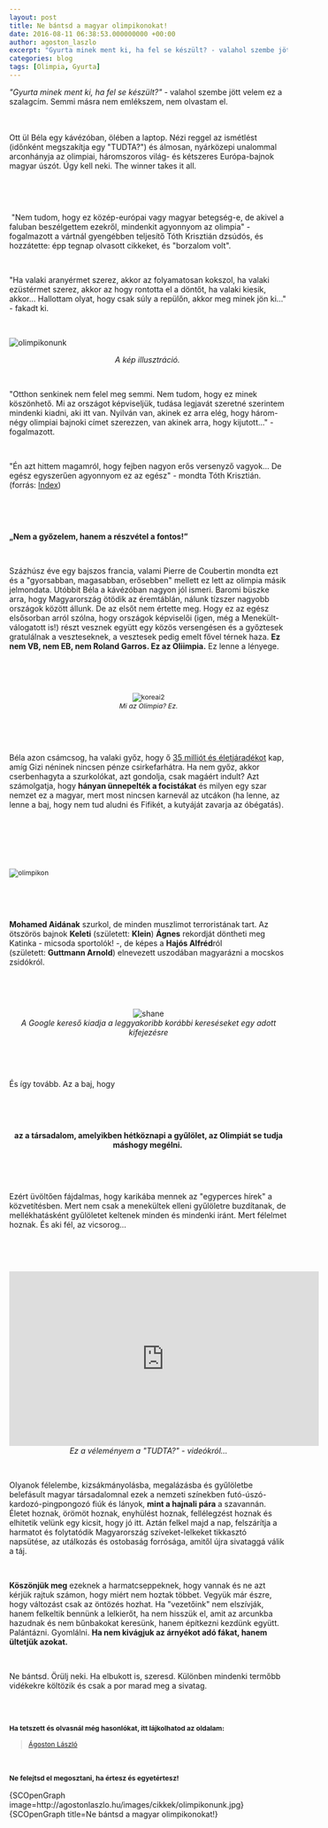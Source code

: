 ```yaml
---
layout: post
title: Ne bántsd a magyar olimpikonokat!
date: 2016-08-11 06:38:53.000000000 +00:00
author: agoston_laszlo
excerpt: "Gyurta minek ment ki, ha fel se készült? - valahol szembe jött velem ez a szalagcím. Semmi másra nem emlékszem, nem olvastam el. Ott ül Béla egy kávézóban, ölében a laptop. Nézi reggel az ismétlést (időnként megszakítja egy 'TUDTA?') és álmosan, nyárközepi unalommal arconhányja az olimpiai, háromszoros világ- és kétszeres Európa-bajnok magyar úszót. Úgy kell neki. The winner takes it all."
categories: blog
tags: [Olimpia, Gyurta]
---
```


<p><em>"Gyurta minek ment ki, ha fel se készült?"</em> - valahol szembe jött velem ez a szalagcím. Semmi másra nem emlékszem, nem olvastam el.</p>
<p><br /><br />Ott ül Béla egy kávézóban, ölében a laptop. Nézi reggel az ismétlést (időnként megszakítja egy "TUDTA?") és álmosan, nyárközepi unalommal arconhányja az olimpiai, háromszoros világ- és kétszeres Európa-bajnok magyar úszót. Úgy kell neki. The winner takes it all.</p>

<p>&nbsp;</p>
<p>&nbsp;</p>
<p>&nbsp;"Nem tudom, hogy ez közép-európai vagy magyar betegség-e, de akivel a faluban beszélgettem ezekről, mindenkit agyonnyom az olimpia" - fogalmazott a vártnál gyengébben teljesítő Tóth Krisztián dzsúdós, és hozzátette: épp tegnap olvasott cikkeket, és "borzalom volt".</p>
<p>&nbsp;</p>
<p>"Ha valaki aranyérmet szerez, akkor az folyamatosan kokszol, ha valaki ezüstérmet szerez, akkor az hogy rontotta el a döntőt, ha valaki kiesik, akkor... Hallottam olyat, hogy csak súly a repülőn, akkor meg minek jön ki..." - fakadt ki.</p>
<p>&nbsp;</p>
<p><img src="http://agostonlaszlo.hu/images/cikkek/olimpikonunk.jpg" alt="olimpikonunk" style="display: block; margin-left: auto; margin-right: auto;" /></p>
<p style="text-align: center;"><em>A kép illusztráció.&nbsp;</em></p>
<p>&nbsp;</p>
<p>"Otthon senkinek nem felel meg semmi. Nem tudom, hogy ez minek köszönhető. Mi az országot képviseljük, tudása legjavát szeretné szerintem mindenki kiadni, aki itt van. Nyilván van, akinek ez arra elég, hogy három-négy olimpiai bajnoki címet szerezzen, van akinek arra, hogy kijutott..." - fogalmazott.</p>
<p>&nbsp;</p>
<p>"Én azt hittem magamról, hogy fejben nagyon erős versenyző vagyok... De egész egyszerűen agyonnyom ez az egész" - mondta Tóth Krisztián. (forrás: <a href="http://index.hu/sport/2016/rio/2016/08/10/toth_krisztian_otthon_senkinek_nem_felel_meg_semmi/" target="_blank">Index</a>)</p>
<p style="text-align: center;">&nbsp;</p>
<p>&nbsp;</p>
<p><strong>„Nem a győzelem, hanem a részvétel a fontos!”</strong></p>
<p>&nbsp;</p>
<p>Százhúsz éve egy bajszos francia, valami Pierre de Coubertin mondta ezt és a "gyorsabban, magasabban, erősebben" mellett ez lett az olimpia másik jelmondata. Utóbbit Béla a kávézóban nagyon jól ismeri. Baromi büszke arra, hogy Magyarország ötödik az éremtáblán, nálunk tízszer nagyobb országok között állunk. De az elsőt nem értette meg. Hogy ez az egész elsősorban arról szólna, hogy országok képviselői (igen, még a Menekült-válogatott is!) részt vesznek együtt egy közös versengésen és a győztesek gratulálnak a veszteseknek, a vesztesek pedig emelt fővel térnek haza. <strong>Ez nem VB, nem EB, nem Roland Garros. Ez az Oliimpia.</strong> Ez lenne a lényege.</p>
<p>&nbsp;</p>
<p>&nbsp;</p>
<p style="text-align: center;"><img src="http://agostonlaszlo.hu/images/cikkek/koreai2.jpg" alt="koreai2" style="font-size: 12.16px; line-height: 15.808px; text-align: center;" /><br style="font-size: 12.16px; line-height: 15.808px; text-align: center;" /><em style="font-size: 12.16px; line-height: 15.808px; text-align: center;">Mi az Olimpia? Ez.</em></p>
<p>&nbsp;</p>
<p>&nbsp;</p>
<p>Béla azon csámcsog, ha valaki győz, hogy ő&nbsp;<a href="http://www.origo.hu/olimpia-2016/hirek/20160728-rioi-olimpia-dijazas-eletjaradek-olimpia-mob-penzdij.html" target="_blank">35 milliót és életjáradékot</a> kap, amíg Gizi néninek nincsen pénze csirkefarhátra. Ha nem győz, akkor cserbenhagyta a szurkolókat, azt gondolja, csak magáért indult? Azt számolgatja, hogy <strong>hányan ünnepelték a focistákat</strong> és milyen egy szar nemzet ez a magyar, mert most nincsen karnevál az utcákon (ha lenne, az lenne a baj, hogy nem tud aludni és Fifikét, a kutyáját zavarja az óbégatás).</p>
<p>&nbsp;</p>
<p>&nbsp;</p>
<p>&nbsp;</p>
<p><span style="font-size: 12.16px; line-height: 1.3em;"><img src="http://agostonlaszlo.hu/images/cikkek/olimpikon.jpg" alt="olimpikon" style="font-size: 12.16px; line-height: 15.808px;" /></span></p>
<p>&nbsp;</p>
<p>&nbsp;</p>
<p><strong>Mohamed Aidának</strong> szurkol, de minden muszlimot terroristának tart. Az ötszörös bajnok <strong>Keleti</strong> (született: <strong>Klein</strong>) <strong>Ágnes</strong> rekordját döntheti meg Katinka - micsoda sportolók! -, de képes a <strong>Hajós Alfréd</strong>ról (született:&nbsp;<strong>Guttmann Arnold</strong>) elnevezett uszodában magyarázni a mocskos zsidókról.</p>
<p>&nbsp;</p>
<p>&nbsp;</p>
<p style="text-align: center;"><img src="http://agostonlaszlo.hu/images/cikkek/shane.jpg" alt="shane" /><br /><em>A Google kereső kiadja a leggyakoribb korábbi kereséseket egy adott kifejezésre</em></p>
<p>&nbsp;</p>
<p>&nbsp;</p>
<p>És így tovább. Az a baj, hogy&nbsp;</p>
<p>&nbsp;</p>
<p>&nbsp;</p>
<p style="text-align: center;"><strong>az a társadalom, amelyikben hétköznapi a gyűlölet, az Olimpiát se tudja máshogy megélni.&nbsp;</strong></p>
<p>&nbsp;</p>
<p>&nbsp;</p>
<p>Ezért üvöltően fájdalmas, hogy karikába mennek az "egyperces hírek" a közvetítésben. Mert nem csak a menekültek elleni gyűlöletre buzdítanak, de mellékhatásként gyűlöletet keltenek minden és mindenki iránt. Mert félelmet hoznak. És aki fél, az vicsorog...</p>
<p>&nbsp;</p>
<p>&nbsp;</p>
<p style="text-align: center;"><iframe src="https://www.facebook.com/plugins/video.php?href=https%3A%2F%2Fwww.facebook.com%2Fagostonlaszloartist%2Fvideos%2F890373597733406%2F&amp;show_text=0&amp;width=560" frameborder="0" scrolling="no" width="560" height="315" allowfullscreen="allowfullscreen" style="border: none; overflow: hidden; display: block; margin-left: auto; margin-right: auto;" allowtransparency="true"></iframe><em>Ez a véleményem a "TUDTA?" - videókról...</em></p>
<p><em>&nbsp;</em></p>
<p>Olyanok félelembe, kizsákmányolásba, megalázásba és gyűlöletbe belefásult magyar társadalomnal ezek a nemzeti színekben futó-úszó-kardozó-pingpongozó fiúk és lányok, <strong>mint a hajnali pára</strong> a szavannán. Életet hoznak, örömöt hoznak, enyhülést hoznak, fellélegzést hoznak és elhitetik velünk egy kicsit, hogy jó itt. Aztán felkel majd a nap, felszárítja a harmatot és folytatódik Magyarország szíveket-lelkeket tikkasztó napsütése, az utálkozás és ostobaság forrósága, amitől újra sivataggá válik a táj.</p>
<p>&nbsp;</p>
<p><strong>Köszönjük meg</strong> ezeknek a harmatcseppeknek, hogy vannak és ne azt kérjük rajtuk számon, hogy miért nem hoztak többet. Vegyük már észre, hogy változást csak az öntözés hozhat. Ha "vezetőink" nem elszívják, hanem felkeltik bennünk a lelkierőt, ha nem hisszük el, amit az arcunkba hazudnak és nem bűnbakokat keresünk, hanem építkezni kezdünk együtt. Palántázni. Gyomlálni. <strong>Ha nem kivágjuk az árnyékot adó fákat, hanem ültetjük azokat.</strong></p>
<p>&nbsp;</p>
<p>Ne bántsd. Örülj neki. Ha elbukott is, szeresd. Különben mindenki termőbb vidékekre költözik és csak a por marad meg a sivatag.</p>
<p>&nbsp;</p>
<p><strong style="font-size: 12.16px; line-height: 15.808px;"><br />Ha tetszett és olvasnál még hasonlókat, itt lájkolhatod az oldalam:</strong></p>
<div class="fb-page" style="font-size: 12.16px; line-height: 15.808px;" data-href="https://www.facebook.com/agostonlaszloartist" data-width="250" data-height="100" data-small-header="false" data-adapt-container-width="false" data-hide-cover="true" data-show-facepile="false">
<div class="fb-xfbml-parse-ignore">
<blockquote cite="https://www.facebook.com/agostonlaszloartist"><a href="https://www.facebook.com/agostonlaszloartist">Ágoston László</a></blockquote>
</div>
</div>
<p>&nbsp;</p>
<p style="font-size: 12.16px; line-height: 15.808px;"><strong>Ne felejtsd el megosztani, ha értesz és egyetértesz!</strong></p>
<p>{SCOpenGraph image=http://agostonlaszlo.hu/images/cikkek/olimpikonunk.jpg} {SCOpenGraph title=Ne bántsd a magyar olimpikonokat!}</p>
<p>&nbsp;</p>
